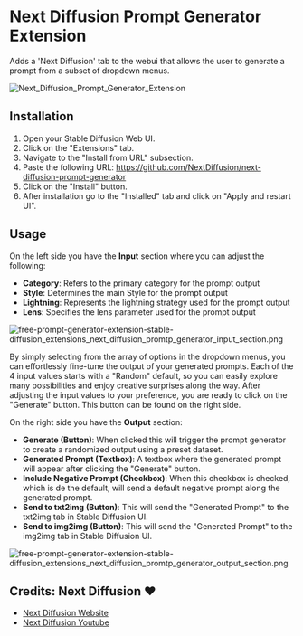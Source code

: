 # Next Diffusion Prompt Generator Extension

Adds a 'Next Diffusion' tab to the webui that allows the user to generate a prompt from a subset of dropdown menus.


![Next_Diffusion_Prompt_Generator_Extension](https://res.cloudinary.com/db7mzrftq/image/upload/v1690967355/Next_Diffusion_Prompt_Generator_Extension_79528d3a5b.png)


## Installation

1. Open your Stable Diffusion Web UI.
2. Click on the "Extensions" tab.
3. Navigate to the "Install from URL" subsection.
4. Paste the following URL: https://github.com/NextDiffusion/next-diffusion-prompt-generator
5. Click on the "Install" button.
6. After installation go to the "Installed" tab and click on "Apply and restart UI".

## Usage

On the left side you have the **Input** section where you can adjust the following:

- **Category**: Refers to the primary category for the prompt output
- **Style**: Determines the main Style for the prompt output
- **Lightning**: Represents the lightning strategy used for the prompt output
- **Lens**: Specifies the lens parameter used for the prompt output

![free-prompt-generator-extension-stable-diffusion_extensions_next_diffusion_promtp_generator_input_section.png](https://res.cloudinary.com/db7mzrftq/image/upload/v1690835363/free_prompt_generator_extension_stable_diffusion_extensions_next_diffusion_promtp_generator_input_section_5340df06c6.png)

By simply selecting from the array of options in the dropdown menus, you can effortlessly fine-tune the output of your generated prompts. Each of the 4 input values starts with a "Random" default, so you can easily explore many possibilities and enjoy creative surprises along the way.
After adjusting the input values to your preference, you are ready to click on the "Generate" button. This button can be found on the right side.

On the right side you have the **Output** section:

- **Generate (Button)**: When clicked this will trigger the prompt generator to create a randomized output using a preset dataset.
- **Generated Prompt (Textbox)**: A textbox where the generated prompt will appear after clicking the "Generate" button.
- **Include Negative Prompt (Checkbox)**: When this checkbox is checked, which is de the default, will send a default negative prompt along the generated prompt.
- **Send to txt2img (Button)**: This will send the "Generated Prompt" to the txt2img tab in Stable Diffusion UI.
- **Send to img2img (Button)**: This will send the "Generated Prompt" to the img2img tab in Stable Diffusion UI.


![free-prompt-generator-extension-stable-diffusion_extensions_next_diffusion_promtp_generator_output_section.png](https://res.cloudinary.com/db7mzrftq/image/upload/v1690835696/free_prompt_generator_extension_stable_diffusion_extensions_next_diffusion_promtp_generator_output_section_6f0517c23e.png)



## Credits: **Next Diffusion** ❤️

- [Next Diffusion Website](https://www.nextdiffusion.ai/) 
- [Next Diffusion Youtube](https://www.youtube.com/channel/UCd9UIUkLnjE-Fj-CGFdU74Q?sub_confirmation=1) 
